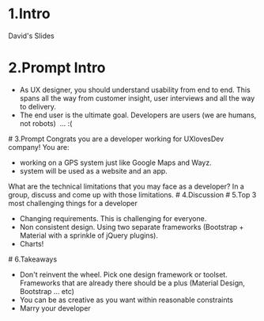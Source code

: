 # 1.Intro
David&apos;s Slides
# 2.Prompt Intro
<ul><li>As UX designer, you should understand usability from end to end. This spans all the way from customer insight, user interviews and all the way to delivery.</li><li>The end user is the ultimate goal. Developers are users (we are humans, not robots) &#xA0;... :(</li></ul>
# 3.Prompt
<span>Congrats you are a developer working for UXlovesDev company! You are:</span><br><ul><li><span>working on a GPS system just like Google Maps and Wayz.</span><br></li><li><span>system will be used as a website and an app.&#xA0;</span><br></li></ul><span>What are the technical&#xA0;</span><span>limitations that you may face as a developer? In a group, discuss and come&#xA0;</span><span>up with those limitations.</span>
# 4.Discussion
# 5.Top 3 most challenging things for a developer
<ul><li>Changing requirements. This is challenging for everyone.</li><li>Non consistent design. Using two separate frameworks (Bootstrap + Material with a sprinkle of jQuery plugins).</li><li>Charts!</li></ul>
# 6.Takeaways
<ul><li>Don&apos;t reinvent the wheel. Pick one design framework or toolset. Frameworks that are already there should be a plus (Material Design, Bootstrap ... etc)</li><li>You can be as creative as you want within reasonable constraints</li><li>Marry your developer</li></ul>

